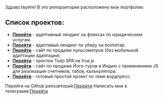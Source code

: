 Здравствуйте!
В это репоpзитории расположено мое портфолио

## Список проектов:

* **[Перейти](https://pullso.github.io/landing_flex/)** - адаптивный лендинг на флексах по юридическим услугам.
* **[Перейти](https://pullso.github.io/Uber_bootstrap/src/)** - адаптивый лендинг по уберу на bootstrap.
* **[Перейти](https://pullso.github.io/Pulse_flex/dist)** - сайт по продаже пульсометров (без мобильной адаптации адаптации)
* **[Перейти](https://pullso.github.io/vue-todo/)** - простое Todo SPA на Vue.js
* **[Перейти](https://pullso.github.io/yoga_js/)** - сайт по продаже Його-туров в Индию с применением JS для реализации счетчиков, табов, калькулятора.
* **[Перейти](https://pullso.github.io/Wordpress/)** - готовый простой проект по теме вордпресс.


Перейти на Github репозиторий:[Перейти](https://github.com/pullso/pullso.github.io)
Написать мне в телеграмм:[Перейти](https://t-do.ru/pullso/)

